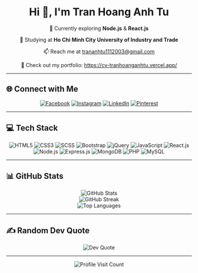 <h1 align="center">Hi 👋, I'm Tran Hoang Anh Tu</h1>
<p align="center">🌱 Currently exploring <strong>Node.js</strong> & <strong>React.js</strong></p>
<p align="center">🔭 Studying at <strong>Ho Chi Minh City University of Industry and Trade</strong></p>
<p align="center">📫 Reach me at <a href="mailto:trananhtu1112003@gmail.com">trananhtu1112003@gmail.com</a></p>
<p align="center">💼 Check out my portfolio: <a href="https://cv-tranhoanganhtu.vercel.app/">https://cv-tranhoanganhtu.vercel.app/</a></p>

---

## 🌐 Connect with Me
<div align="center">
  <a href="https://facebook.com/trhgatu"><img src="https://img.shields.io/badge/Facebook-%231877F2.svg?style=for-the-badge&logo=Facebook&logoColor=white" alt="Facebook"/></a>
  <a href="https://instagram.com/th_atu"><img src="https://img.shields.io/badge/Instagram-%23E4405F.svg?style=for-the-badge&logo=Instagram&logoColor=white" alt="Instagram"/></a>
  <a href="https://linkedin.com/in/tranhoanganhtu"><img src="https://img.shields.io/badge/LinkedIn-%230077B5.svg?style=for-the-badge&logo=linkedin&logoColor=white" alt="LinkedIn"/></a>
  <a href="https://pinterest.com/trhgatu"><img src="https://img.shields.io/badge/Pinterest-%23E60023.svg?style=for-the-badge&logo=Pinterest&logoColor=white" alt="Pinterest"/></a>
</div>

---

## 💻 Tech Stack
<div align="center">
  <img src="https://img.shields.io/badge/HTML5-%23E34F26.svg?style=for-the-badge&logo=html5&logoColor=white" alt="HTML5"/>
  <img src="https://img.shields.io/badge/CSS3-%231572B6.svg?style=for-the-badge&logo=css3&logoColor=white" alt="CSS3"/>
  <img src="https://img.shields.io/badge/SCSS-%23CC6699.svg?style=for-the-badge&logo=sass&logoColor=white" alt="SCSS"/>
  <img src="https://img.shields.io/badge/Bootstrap-%238511FA.svg?style=for-the-badge&logo=bootstrap&logoColor=white" alt="Bootstrap"/>
  <img src="https://img.shields.io/badge/jQuery-%230769AD.svg?style=for-the-badge&logo=jquery&logoColor=white" alt="jQuery"/>
  <img src="https://img.shields.io/badge/JavaScript-%23323330.svg?style=for-the-badge&logo=javascript&logoColor=%23F7DF1E" alt="JavaScript"/>
  <img src="https://img.shields.io/badge/React.js-%2361DAFB?style=for-the-badge&logo=react&logoColor=white" alt="React.js"/>
  <img src="https://img.shields.io/badge/Node.js-%236DA55F?style=for-the-badge&logo=node.js&logoColor=white" alt="Node.js"/>
  <img src="https://img.shields.io/badge/Express.js-%23404d59.svg?style=for-the-badge&logo=express&logoColor=%2361DAFB" alt="Express.js"/>
  <img src="https://img.shields.io/badge/MongoDB-%234ea94b.svg?style=for-the-badge&logo=mongodb&logoColor=white" alt="MongoDB"/>
  <img src="https://img.shields.io/badge/PHP-%23777BB4.svg?style=for-the-badge&logo=php&logoColor=white" alt="PHP"/>
  <img src="https://img.shields.io/badge/MySQL-%234479A1.svg?style=for-the-badge&logo=mysql&logoColor=white" alt="MySQL"/>
</div>

---

## 📊 GitHub Stats
<div align="center">
  <img src="https://github-readme-stats.vercel.app/api?username=trhgatu&theme=dark&hide_border=false&include_all_commits=true&count_private=true" alt="GitHub Stats"/>
  <br/>
  <img src="https://github-readme-streak-stats.herokuapp.com/?user=trhgatu&theme=dark&hide_border=false" alt="GitHub Streak"/>
  <br/>
  <img src="https://github-readme-stats.vercel.app/api/top-langs/?username=trhgatu&theme=dark&hide_border=false&include_all_commits=true&count_private=true&layout=compact" alt="Top Languages"/>
</div>

---

## ✍️ Random Dev Quote
<div align="center" width="100%">
  <img src="https://quotes-github-readme.vercel.app/api?type=vertical&theme=tokyonight" alt="Dev Quote"/>
</div>

---

<div align="center">
  <img src="https://visitcount.itsvg.in/api?id=trhgatu&icon=5&color=13" alt="Profile Visit Count"/>
</div>


